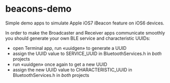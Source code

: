 beacons-demo
============

Simple demo apps to simulate Apple iOS7 iBeacon feature on iOS6 devices.

In order to make the Broadcaster and Receiver apps communicate smoothly you should generate your own BLE service and characteristic UUIDs:

+ open Terminal app, run «uuidgen» to generate a UUID
+ assign the UUID value to SERVICE_UUID in BluetoothServices.h in *both* projects
+ run «uuidgen» once again to get a new UUID
+ assign the new UUID value to CHARACTERISTIC_UUID in BluetoothServices.h in *both* projects
